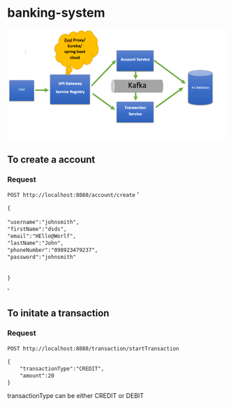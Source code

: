 # banking-system

![alt text](architecture.png "Architecture Diagram")


## To create a account

### Request

`POST http://localhost:8080/account/create`
'

	{
		
	"username":"johnsmith",
	"firstName":"dsds",
	"email":"HEllo@Worlf",
	"lastName":"John",
	"phoneNumber":"098923479237",
	"password":"johnsmith"
	
	
	}
'
## To initate a transaction

### Request
`POST http://localhost:8080/transaction/startTransaction`



	{
		"transactionType":"CREDIT",
		"amount":20
	}




transactionType can be either CREDIT or DEBIT
